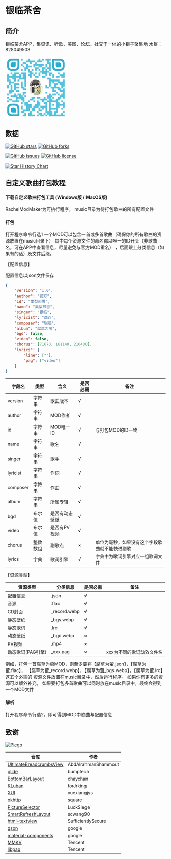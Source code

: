 # 银临茶舍


## 简介

银临茶舍APP，集资讯、听歌、美图、论坛、社交于一体的小银子聚集地
水群：828049503

<img height="192" src="./QQGroup.png" width="192" alt="QQGroup" />

## 数据

[![GitHub stars](https://img.shields.io/github/stars/masterQian/rachel.svg)](https://github.com/masterQian/rachel/stargazers)
[![GitHub forks](https://img.shields.io/github/forks/masterQian/rachel.svg)](https://github.com/masterQian/rachel/network)

[![GitHub issues](https://img.shields.io/github/issues/masterQian/rachel.svg)](https://github.com/masterQian/rachel/issues)
[![GitHub license](https://img.shields.io/github/license/masterQian/rachel.svg)](https://github.com/masterQian/rachel/blob/master/LICENSE)

[![Star History Chart](https://api.star-history.com/svg?repos=masterQian/rachel&type=Date)](https://star-history.com/#masterQian/rachel&Date)

## 自定义歌曲打包教程

#### 下载自定义歌曲打包工具 (Windows版 / MacOS版)
RachelModMaker为可执行程序， music目录为待打包歌曲的所有配置文件

#### 打包
打开程序命令行选1
一个MOD可以包含一首或多首歌曲（确保你的所有歌曲的资源放置在music目录下）
其中每个资源文件的命名都以唯一的ID开头（非歌曲名，可在APP中查看信息，尽量避免与官方MOD重名）
，后面跟上分类信息（如果有的话）及文件后缀。

【配置信息】

配置信息以json文件保存

```json
{
    "version": "1.0",
    "author": "官方",
    "id": "棠梨煎雪",
    "name": "棠梨煎雪",
    "singer": "银临",
    "lyricist": "商连",
    "composer": "银临",
    "album": "腐草为萤",
    "bgd": false,
    "video": false,
    "chorus": [71670, 161140, 210400],
    "lyrics": {
        "line": [""],
        "pag": ["video"]
    }
}
```

| 字段名      | 类型   | 含义      | 是否必需 | 备注                      |
|----------|------|---------|------|-------------------------|
| version  | 字符串  | 歌曲版本    | √    |                         |
| author   | 字符串  | MOD作者   | √    |                         |
| id       | 字符串  | MOD唯一ID | √    | 与打包MOD的ID一致             |
| name     | 字符串  | 歌名      | √    |                         |
| singer   | 字符串  | 歌手      | √    |                         |
| lyricist | 字符串  | 作词      | √    |                         |
| composer | 字符串  | 作曲      | √    |                         |
| album    | 字符串  | 所属专辑    | √    |                         |
| bgd      | 布尔值  | 是否有动态壁纸 | √    |                         |
| video    | 布尔值  | 是否有PV视频 | √    |                         |
| chorus   | 整数数组 | 副歌点     | ×    | 单位为毫秒，如果没有这个字段歌曲就不能快进副歌 |
| lyrics   | 字典   | 歌词引擎    | √    | 字典中为歌词引擎对应一组歌词文件        |


【资源类型】

| 资源类型        | 分类信息         | 是否必需 | 备注             |
|-------------|--------------|------|----------------|
| 配置信息        | .json        | √    |
| 音源          | .flac        | √    |                |
| CD封面        | _record.webp | √    |                |
| 静态壁纸        | _bgs.webp    | √    |                |
| 静态歌词        | .lrc         | √    |                |
| 动态壁纸        | _bgd.webp    | ×    |                |
| PV视频        | .mp4         | ×    |                |
| 动态歌词(PAG引擎) | _xxx.pag     | ×    | xxx为不同的歌词动效文件名 |

例如，打包一首腐草为萤MOD，则至少要将【腐草为萤.json】，【腐草为萤.flac】，
【腐草为萤_record.webp】，【腐草为萤_bgs.webp】，【腐草为萤.lrc】这五个必需的
资源文件放置在music目录中，然后运行程序。
如果你有更多的资源可以额外补充， 如果要打包多首歌曲可以同时放在music目录中，最终会得到一个MOD文件

#### 解析

打开程序命令行选2，即可得到MOD中歌曲与配置信息

## 致谢

[![Picgo](https://www.picgo.net/content/images/system/logo_1650210921195_8a4898.svg)](https://www.picgo.net)

| 仓库                                                                                        | 作者                  |
|-------------------------------------------------------------------------------------------|---------------------|
| [UltimateBreadcrumbsView](https://github.com/AbdAlrahmanShammout/UltimateBreadcrumbsView) | AbdAlrahmanShammout |
| [glide](https://github.com/bumptech/glide)                                                | bumptech            |
| [BottomBarLayout](https://github.com/chaychan/BottomBarLayout)                            | chaychan            |
| [KLuban](https://github.com/forJrking/KLuban)                                             | forJrking           |
| [XUI](https://github.com/xuexiangjys/XUI)                                                 | xuexiangjys         |
| [okhttp](https://github.com/square/okhttp)                                                | square              |
| [PictureSelector](https://github.com/LuckSiege/PictureSelector)                           | LuckSiege           |
| [SmartRefreshLayout](https://github.com/scwang90/SmartRefreshLayout)                      | scwang90            |
| [html-textview](https://github.com/SufficientlySecure/html-textview)                      | SufficientlySecure  |
| [gson](https://github.com/google/gson)                                                    | google              |
| [material-components](https://github.com/material-components/material-components-android) | google              |
| [MMKV](https://github.com/Tencent/MMKV)                                                   | Tencent             |
| [libpag](https://github.com/Tencent/libpag)                                               | Tencent             |






